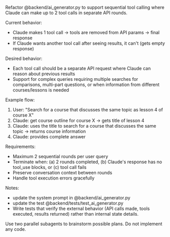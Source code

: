Refactor @backend/ai_generator.py to support sequential tool calling where Claude can make up to 2 tool calls in separate API rounds.

Current behavior:

- Claude makes 1 tool call → tools are removed from API params → final response
- If Claude wants another tool call after seeing results, it can't (gets empty response)

Desired behavior:

- Each tool call should be a separate API request where Claude can reason about previous results
- Support for complex queries requiring multiple searches for comparisons, multi-part questions, or when information from different courses/lessons is needed

Example flow:

1. User: "Search for a course that discusses the same topic as lesson 4 of course X"
2. Claude: get course outline for course X → gets title of lesson 4
3. Claude: uses the title to search for a course that discusses the same topic → returns course information
4. Claude: provides complete answer

Requirements:

- Maximum 2 sequential rounds per user query
- Terminate when: (a) 2 rounds completed, (b) Claude's response has no tool_use blocks, or (c) tool call fails
- Preserve conversation context between rounds
- Handle tool execution errors gracefully

Notes:

- update the system prompt in @backend/ai_generator.py
- update the test @backend/tests/test_ai_generator.py
- Write tests that verify the external behavior (API calls made, tools executed, results returned) rather than internal state details.

Use two parallel subagents to brainstorm possible plans. Do not implement any code.
